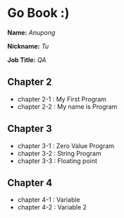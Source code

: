 # Go Book :)

**Name:** *Anupong*

**Nickname:** *Tu*

**Job Title:** *QA*

## Chapter 2
* chapter 2-1 : My First Program
* chapter 2-2 : My name is Program

## Chapter 3
* chapter 3-1 : Zero Value Program
* chapter 3-2 : String Program
* chapter 3-3 : Floating point

## Chapter 4
* chapter 4-1 : Variable 
* chapter 4-2 : Variable 2

